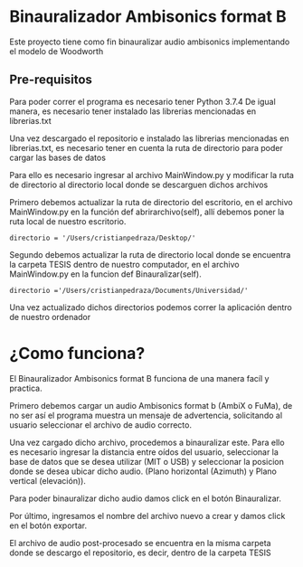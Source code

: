 # Binauralizador Ambisonics format B
Este proyecto tiene como fin binauralizar audio ambisonics implementando el modelo de Woodworth

## Pre-requisitos
Para poder correr el programa es necesario tener Python 3.7.4
De igual manera, es necesario tener instalado las librerias mencionadas en librerias.txt

Una vez descargado el repositorio e instalado las librerias mencionadas en librerias.txt, es necesario tener en cuenta la ruta de directorio para poder cargar las bases de datos

Para ello es necesario ingresar al archivo MainWindow.py y modificar la ruta de directorio al directorio local donde se descarguen dichos archivos

Primero debemos actualizar la ruta de directorio del escritorio, en el archivo MainWindow.py en la función def abrirarchivo(self), allí debemos poner la ruta local de nuestro escritorio.

```
directorio = '/Users/cristianpedraza/Desktop/'
```
Segundo debemos actualizar la ruta de directorio local donde se encuentra la carpeta TESIS dentro de nuestro computador, en el archivo MainWindow.py en la funcion def Binauralizar(self).

```
directorio ='/Users/cristianpedraza/Documents/Universidad/' 
```
Una vez actualizado dichos directorios podemos correr la aplicación dentro de nuestro ordenador

# ¿Como funciona?

El Binauralizador Ambisonics format B funciona de una manera facíl y practica.

Primero debemos cargar un audio Ambisonics format b (AmbiX o FuMa), de no ser así el programa muestra un mensaje de advertencia, solicitando al usuario seleccionar el archivo de audio correcto.

Una vez cargado dicho archivo, procedemos a binauralizar este. Para ello es necesario ingresar la distancia entre oídos del usuario, seleccionar la base de datos que se desea utilizar (MIT o USB) y seleccionar la posicion donde se desea ubicar dicho audio. (Plano horizontal (Azimuth) y Plano vertical (elevación)).

Para poder binauralizar dicho audio damos click en el botón Binauralizar.

Por último, ingresamos el nombre del archivo nuevo a crear y damos click en el botón exportar.

El archivo de audio post-procesado se encuentra en la misma carpeta donde se descargo el repositorio, es decir, dentro de la carpeta TESIS
